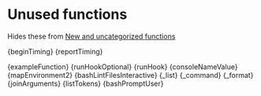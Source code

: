 # Unused functions

Hides these from [New and uncategorized functions](./todo.md)

{beginTiming}
{reportTiming}

{exampleFunction}
{runHookOptional}
{runHook}
{consoleNameValue}
{mapEnvironment2}
{bashLintFilesInteractive}
{_list}
{_command}
{_format}
{joinArguments}
{listTokens}
{bashPromptUser}

